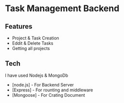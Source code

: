 # Task Management Backend

## Features

- Project & Task Creation
- Eddit & Delete Tasks
- Getting all projects

## Tech

I have used Nodejs & MongoDb

- [node.js] - For Backend Server
- [Express] - For rounting and middleware
- [Mongoose] - For Crating Document
